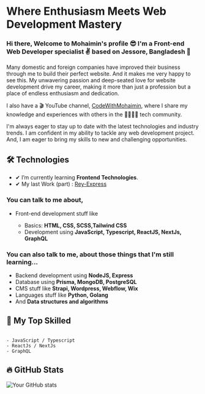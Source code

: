 # Where Enthusiasm Meets Web Development Mastery

### Hi there, Welcome to Mohaimin's profile 😎 I'm a Front-end Web Developer specialist ✌ based on Jessore, Bangladesh 🥳

Many domestic and foreign companies have improved their business through me to build their perfect website. And it makes me very happy to see this. My unwavering passion and deep-seated love for website development drive my career, making it more than just a profession but a place of endless enthusiasm and dedication.

I also have a 🎬 YouTube channel, [CodeWithMohaimin](https://youtube.com/@CodeWithMohaimin), where I share my knowledge and experiences with others in the 👨‍👨‍👦‍👦 tech community.
</br>

I'm always eager to stay up to date with the latest technologies and industry trends. I am confident in my ability to tackle any web development project. And, I am eager to bring my skills to new and challenging opportunities.

## 🛠 Technologies

- ✔ I’m currently learning **Frontend Technologies**.
- ✔ My last Work (part) : [Rey-Express](https://github.com/CodeWithMohaimin/Rey)

### You can talk to me about,

- Front-end development stuff like

  - Basics: **HTML, CSS, SCSS,Tailwind CSS**
  - Development using **JavaScript, Typescript, ReactJS, NextJs, GraphQL**

  <!-- - Web automation using **Puppeteer** -->
  <!-- - Deployment using **Docker** -->

### You can also talk to me, about those things that I'm still learning...

- Backend development using **NodeJS, Express**
- Database using **Prisma, MongoDB, PostgreSQL**
- CMS stuff like **Strapi, Wordpress, Webflow, Wix**
- Languages stuff like **Python, Golang**
- And **Data structures and algorithms**

## 🧠 My Top Skilled

```text

- JavaScript / Typescript
- ReactJs / NextJs
- GraphQL

```

## 🔥 GitHub Stats

![Your GitHub stats](https://github-readme-stats.vercel.app/api?username=codewithmohaimin&show_icons=true)
